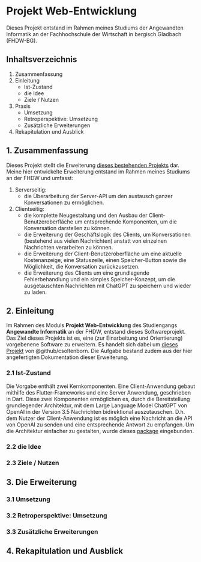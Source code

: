 # Projekt Web-Entwicklung
Dieses Projekt entstand im Rahmen meines Studiums der Angewandten Informatik an der Fachhochschule der Wirtschaft in bergisch Gladbach (FHDW-BG).

## Inhaltsverzeichnis
1. Zusammenfassung
2. Einleitung
    - Ist-Zustand
    - die Idee
    - Ziele / Nutzen
3. Praxis
    - Umsetzung
    - Retroperspektive: Umsetzung
    - Zusätzliche Erweiterungen
4. Rekapitulation und Ausblick

## 1. Zusammenfassung
Dieses Projekt stellt die Erweiterung [dieses bestehenden Projekts](https://github.com/csoltenborn/web_entwicklung_BFAX422A/tree/master) dar.
Meine hier entwickelte Erweiterung entstand im Rahmen meines Studiums an der FHDW und umfasst:
1. Serverseitig:
    - die Überarbeitung der Server-API um den austausch ganzer Konversationen zu ermöglichen.
2. Clientseitig: 
    - die komplette Neugestaltung und den Ausbau der Client-Benutzeroberfläche um entsprechende Komponenten, um die Konversation darstellen zu können.
    - die Erweiterung der Geschäftslogik des Clients, um Konversationen (bestehend aus vielen Nachrichten) anstatt von einzelnen Nachrichten verarbeiten zu können.
    - die Erweiterung der Client-Benutzeroberfläche um eine aktuelle Kostenanzeige, eine Statuszeile, einen Speicher-Button sowie die Möglichkeit, die Konversation zurückzusetzen.
    - die Erweiterung des Clients um eine grundlegende Fehlerbehandlung und ein simples Speicher-Konzept, um die ausgetauschten Nachrichten mit ChatGPT zu speichern und wieder zu laden.


## 2. Einleitung
Im Rahmen des Moduls __Projekt Web-Entwicklung__ des Studiengangs __Angewandte Informatik__ an der FHDW, entstand dieses Softwareprojekt. Das Ziel dieses Projekts ist es, eine (zur Einarbeitung und Orientierung) vorgebenene Software zu erweitern. Es handelt sich dabei um [dieses Projekt](https://github.com/csoltenborn/web_entwicklung_BFAX422A/tree/master) von 
@github/csoltenborn. Die Aufgabe bestand zudem aus der hier angefertigten Dokumentation dieser Erweiterung.  

### 2.1 Ist-Zustand
Die Vorgabe enthält zwei Kernkomponenten. 
Eine Client-Anwendung gebaut mithilfe des Flutter-Frameworks und eine Server Anwendung, geschrieben in Dart. 
Diese zwei Komponenten ermöglichen es, durch die Bereitstellung grundlegender Architektur, mit dem Large Language Model ChatGPT von OpenAI in der Version 3.5 Nachrichten bidirektional auszutauschen. D.h. dem Nutzer der Client-Anwendung ist es möglich eine Nachricht an die API von OpenAI zu senden und eine entsprechende Antwort zu empfangen. Um die Architektur einfacher zu gestalten, wurde dieses [package](https://pub.dev/packages/chat_gpt_sdk) eingebunden.

### 2.2 die Idee

### 2.3 Ziele / Nutzen

## 3. Die Erweiterung

### 3.1 Umsetzung

### 3.2 Retroperspektive: Umsetzung

### 3.3 Zusätzliche Erweiterungen

## 4. Rekapitulation und Ausblick